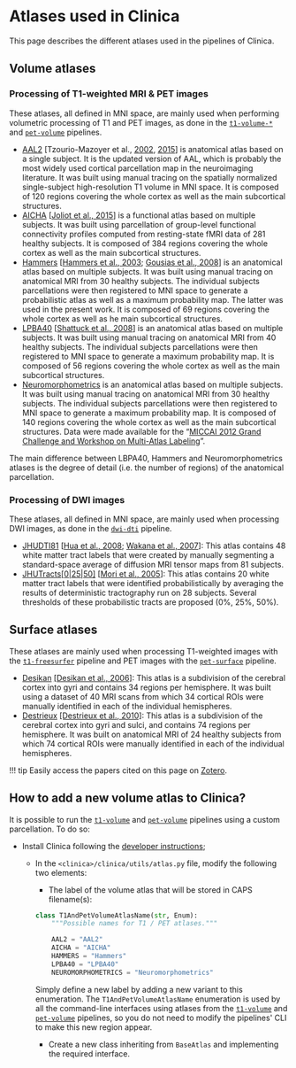 <!-- markdownlint-disable MD007 -->
# Atlases used in Clinica

This page describes the different atlases used in the pipelines of Clinica.

## Volume atlases

### Processing of T1-weighted MRI & PET images

These atlases, all defined in MNI space, are mainly used when performing volumetric processing of T1 and PET images, as done in the  [`t1-volume-*`](../Pipelines/T1_Volume) and  [`pet-volume`](../Pipelines/PET_Volume) pipelines.

- [AAL2](http://www.gin.cnrs.fr/en/tools/aal-aal2/)
[Tzourio-Mazoyer et al., [2002](http://dx.doi.org/10.1006/nimg.2001.0978),
[2015](http://dx.doi.org/10.1016/j.neuroimage.2015.07.075)]
is anatomical atlas based on a single subject.
It is the updated version of AAL, which is probably the most widely used cortical parcellation map in the neuroimaging literature.
It was built using manual tracing on the spatially normalized single-subject high-resolution T1 volume in MNI space.
It is composed of 120 regions covering the whole cortex as well as the main subcortical structures.
- [AICHA](http://www.gin.cnrs.fr/en/tools/aicha/)
[[Joliot et al., 2015](http://dx.doi.org/10.1016/j.jneumeth.2015.07.013)]
is a functional atlas based on multiple subjects.
It was built using parcellation of group-level functional connectivity profiles computed from resting-state fMRI data of 281 healthy subjects.
It is composed of 384 regions covering the whole cortex as well as the main subcortical structures.
- [Hammers](http://www.neuro.uni-jena.de/cat/index.html#DOWNLOAD)
[[Hammers et al., 2003](http://dx.doi.org/10.1002/hbm.10123);
[Gousias et al., 2008](http://dx.doi.org/10.1016/j.neuroimage.2007.11.034)]
is an anatomical atlas based on multiple subjects.
It was built using manual tracing on anatomical MRI from 30 healthy subjects.
The individual subjects parcellations were then registered to MNI space to generate a probabilistic atlas as well as a maximum probability map.
The latter was used in the present work.
It is composed of 69 regions covering the whole cortex as well as he main subcortical structures.
- [LPBA40](http://www.neuro.uni-jena.de/cat/index.html#DOWNLOAD)
[[Shattuck et al., 2008](http://dx.doi.org/10.1016/j.neuroimage.2007.09.031)]
is an anatomical atlas based on multiple subjects.
It was built using manual tracing on anatomical MRI from 40 healthy subjects.
The individual subjects parcellations were then registered to MNI space to generate a maximum probability map.
It is composed of 56 regions covering the whole cortex as well as the main subcortical structures.
- [Neuromorphometrics](http://www.neuro.uni-jena.de/cat/index.html#DOWNLOAD)
is an anatomical atlas based on multiple subjects.
It was built using manual tracing on anatomical MRI from 30 healthy subjects.
The individual subjects parcellations were then registered to MNI space to generate a maximum probability map.
It is composed of 140 regions covering the whole cortex as well as the main subcortical structures.
Data were made available for the “[MICCAI 2012 Grand Challenge and Workshop on Multi-Atlas Labeling](http://masiweb.vuse.vanderbilt.edu/workshop2012/index.php/Challenge_Details)”.

The main difference between LBPA40, Hammers and Neuromorphometrics atlases is the degree of detail (i.e. the number of regions) of the anatomical parcellation.

### Processing of DWI images

These atlases, all defined in MNI space, are mainly used when processing DWI images, as done in the [`dwi-dti`](../Pipelines/DWI_DTI) pipeline.

- [JHUDTI81](https://fsl.fmrib.ox.ac.uk/fsl/fslwiki/Atlases)
[[Hua et al., 2008](https://doi.org/10.1016/j.neuroimage.2007.07.053);
[Wakana et al., 2007](https://doi.org/10.1016/j.neuroimage.2007.02.049)]:
This atlas contains 48 white matter tract labels that were created by manually segmenting a standard-space average of diffusion MRI tensor maps from 81 subjects.
- [JHUTracts[0|25|50]](https://fsl.fmrib.ox.ac.uk/fsl/fslwiki/Atlases)
[[Mori et al., 2005](https://www.elsevier.com/books/mri-atlas-of-human-white-matter/mori/978-0-444-51741-8)]:
This atlas contains 20 white matter tract labels that were identified probabilistically by averaging the results of deterministic tractography run on 28 subjects.
Several thresholds of these probabilistic tracts are proposed (0%, 25%, 50%).

## Surface atlases

These atlases are mainly used when processing T1-weighted images with the [`t1-freesurfer`](../Pipelines/T1_FreeSurfer) pipeline and PET images with the [`pet-surface`](../Pipelines/PET_Surface) pipeline.

- [Desikan](https://surfer.nmr.mgh.harvard.edu/fswiki/CorticalParcellation)
[[Desikan et al., 2006]](https://doi.org/10.1016/j.neuroimage.2006.01.021):
This atlas is a subdivision of the cerebral cortex into gyri and contains 34 regions per hemisphere.
It was built using a dataset of 40 MRI scans from which 34 cortical ROIs were manually identified in each of the individual hemispheres.
- [Destrieux](https://surfer.nmr.mgh.harvard.edu/fswiki/CorticalParcellation)
[[Destrieux et al., 2010]](https://dx.doi.org/10.1016%2Fj.neuroimage.2010.06.010):
This atlas is a subdivision of the cerebral cortex into gyri and sulci, and contains 74 regions per hemisphere.
It was built on anatomical MRI of 24 healthy subjects from which 74 cortical ROIs were manually identified in each of the individual hemispheres.

!!! tip
    Easily access the papers cited on this page on [Zotero](https://www.zotero.org/groups/2240070/clinica_aramislab/items/collectionKey/JPGDLCMZ).

## How to add a new volume atlas to Clinica?

It is possible to run the [`t1-volume`](../T1_Volume) and [`pet-volume`](../PET_Volume) pipelines using a custom parcellation.
To do so:

- Install Clinica following the [developer instructions](../Installation/#install-clinica);

  - In the `<clinica>/clinica/utils/atlas.py` file, modify the following two elements:
      - The label of the volume atlas that will be stored in CAPS filename(s):

      ```python
      class T1AndPetVolumeAtlasName(str, Enum):
          """Possible names for T1 / PET atlases."""

          AAL2 = "AAL2"
          AICHA = "AICHA"
          HAMMERS = "Hammers"
          LPBA40 = "LPBA40"
          NEUROMORPHOMETRICS = "Neuromorphometrics"
      ```

      Simply define a new label by adding a new variant to this enumeration.
      The `T1AndPetVolumeAtlasName` enumeration is used by all the command-line interfaces using atlases from the [`t1-volume`](../T1_Volume) and [`pet-volume`](../PET_Volume) pipelines, so you do not need to modify the pipelines' CLI to make this new region appear.
    
      - Create a new class inheriting from `BaseAtlas` and implementing the required interface.
